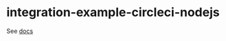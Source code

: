 # integration-example-circleci-nodejs

See [docs](https://www.dotenv.org/docs/integrations/circleci-nodejs)
  